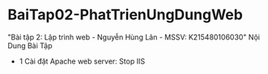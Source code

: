# BaiTap02-PhatTrienUngDungWeb
"Bài tập 2: Lập trình web - Nguyễn Hùng Lân - MSSV: K215480106030"
Nội Dung Bài Tập
- 1 Cài đặt Apache web server:
Stop IIS
